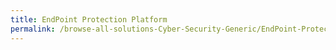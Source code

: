 ```yaml
---
title: EndPoint Protection Platform
permalink: /browse-all-solutions-Cyber-Security-Generic/EndPoint-Protection-Platform
---
```


